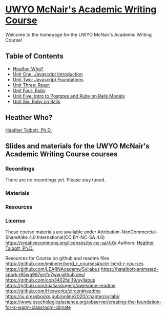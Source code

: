 # [UWYO McNair's Academic Writing Course](https://github.com/hatalbott/mcnair_academic_writing)
Welcome to the homepage for the UWYO McNair's Academic Writing Course!

## Table of Contents

- [Heather Who?](#heather-who?)
- [Unit One: Javascript Introduction](#unit-one-javascript-introduction)
- [Unit Two: Javascript Foundations](#unit-two-javascript-foundations)
- [Unit Three: React](#unit-three-react)
- [Unit Four: Ruby](#unit-four-ruby)
- [Unit Five: Intro to Postgres and Ruby on Rails Models](#unit-five-intro-to-postgres-and-ruby-on-rails-models)
- [Unit Six: Ruby on Rails](#unit-six-ruby-on-rails)

## Heather Who?
[Heather Talbott, Ph.D.](https://github.com/hatalbott)


## Slides and materials for the UWYO McNair's Academic Writing Course courses

### Recordings
There are no recordings yet. Please stay tuned.
### Materials
### Resources
### License
These course materials are available under Attribution-NonCommercial-ShareAlike 4.0 International(CC BY-NC-SA 4.0) https://creativecommons.org/licenses/by-nc-sa/4.0/
*Authors:* [Heather Talbott, Ph.D.](https://github.com/hatalbott)


Resources for Course on github and readme files
https://github.com/jminnier/berd_r_courses#octri-berd-r-courses
https://github.com/LEARNAcademy/Syllabus
https://hatalbott-animated-spork-j95wg997grrfq7ww.github.dev/
https://github.com/cop3402fall19/syllabus
https://github.com/matiassingers/awesome-readme
https://github.com/Hexworks/zircon#readme
https://iu.pressbooks.pub/online2020/chapter/syllabi/
https://www.psychologicalscience.org/observer/creating-the-foundation-for-a-warm-classroom-climate